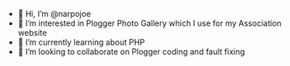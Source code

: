 - 👋 Hi, I’m @narpojoe
- 👀 I’m interested in Plogger Photo Gallery which I use for my Association website
- 🌱 I’m currently learning about PHP
- 💞️ I’m looking to collaborate on Plogger coding and fault fixing

<!---
narpojoe/narpojoe is a ✨ special ✨ repository because its `README.md` (this file) appears on your GitHub profile.
You can click the Preview link to take a look at your changes.
--->
